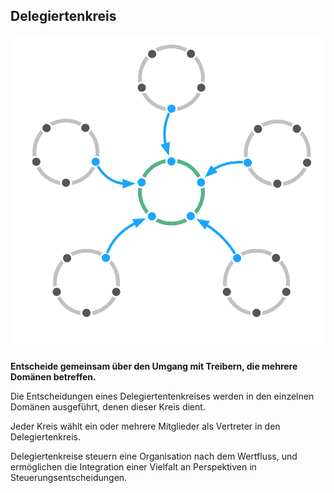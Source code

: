 ## Delegiertenkreis

![right,fit](img/structural-patterns/delegate-circle.png)

**Entscheide gemeinsam über den Umgang mit Treibern, die mehrere Domänen betreffen.**

Die Entscheidungen eines Delegiertentenkreises werden in den einzelnen Domänen ausgeführt, denen dieser Kreis dient.

Jeder Kreis wählt ein oder mehrere Mitglieder als Vertreter in den Delegiertenkreis.

Delegiertenkreise steuern eine Organisation nach dem Wertfluss, und ermöglichen die Integration einer Vielfalt an Perspektiven in Steuerungsentscheidungen.